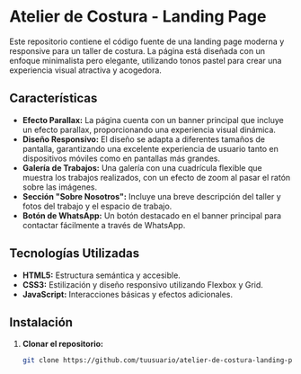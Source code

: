 # Atelier de Costura - Landing Page

Este repositorio contiene el código fuente de una landing page moderna y responsive para un taller de costura. La página está diseñada con un enfoque minimalista pero elegante, utilizando tonos pastel para crear una experiencia visual atractiva y acogedora.

## Características

- **Efecto Parallax:** La página cuenta con un banner principal que incluye un efecto parallax, proporcionando una experiencia visual dinámica.
- **Diseño Responsivo:** El diseño se adapta a diferentes tamaños de pantalla, garantizando una excelente experiencia de usuario tanto en dispositivos móviles como en pantallas más grandes.
- **Galería de Trabajos:** Una galería con una cuadrícula flexible que muestra los trabajos realizados, con un efecto de zoom al pasar el ratón sobre las imágenes.
- **Sección "Sobre Nosotros":** Incluye una breve descripción del taller y fotos del trabajo y el espacio de trabajo.
- **Botón de WhatsApp:** Un botón destacado en el banner principal para contactar fácilmente a través de WhatsApp.

## Tecnologías Utilizadas

- **HTML5:** Estructura semántica y accesible.
- **CSS3:** Estilización y diseño responsivo utilizando Flexbox y Grid.
- **JavaScript:** Interacciones básicas y efectos adicionales.

## Instalación

1. **Clonar el repositorio:**

   ```bash
   git clone https://github.com/tuusuario/atelier-de-costura-landing-page.git


